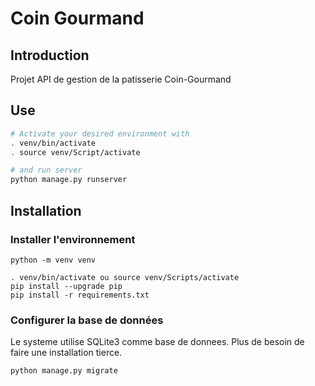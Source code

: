 # Coin Gourmand

## Introduction

Projet API de gestion de la patisserie Coin-Gourmand

## Use

```bash
# Activate your desired environment with
. venv/bin/activate
. source venv/Script/activate

# and run server
python manage.py runserver

```

## Installation


### Installer l'environnement

```
python -m venv venv 

. venv/bin/activate ou source venv/Scripts/activate
pip install --upgrade pip
pip install -r requirements.txt
```

### Configurer la base de données

Le systeme utilise SQLite3 comme base de donnees. Plus de besoin de faire une installation tierce.
```bash
python manage.py migrate
```
